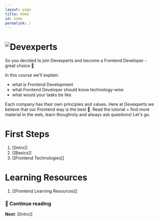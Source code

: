 ```yaml
---
layout: page
title: Home
id: home
permalink: /
---
```


# ![Devexperts](https://devexperts.com/app/themes/devexperts/dist/images/devexperts-logo-orange.17fa0fc7.svg)
So you decided to join Devexperts and become a Frontend Developer - great choice 🙏

In this course we'll explain:
* what is Frontend Development
* what Frontend Developer should know technology-wise
* what would your tasks be like

Each company has their own principles and values. Here at Devexperts we believe that our Frontend way is the best 💪. Read the tutorial + find more material in the web, learn thoughroly and always ask questions! Let's go.

# First Steps
1. [[Intro]]
2. [[Basics]]
3. [[Frontend Technologies]]

# Learning Resources
1. [[Frontend Learning Resources]]

### 📖 Continue reading

**Next**: [[Intro]]